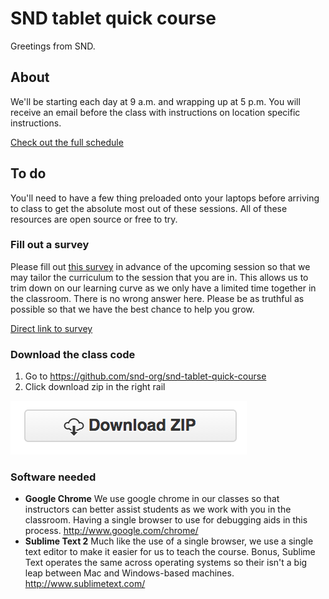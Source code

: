 # SND tablet quick course
Greetings from SND.

## About
We'll be starting each day at 9 a.m. and wrapping up at 5 p.m. You will receive an email before the class with instructions on location specific instructions.

[Check out the full schedule](https://docs.google.com/document/d/1kiNZImhPv-mv7vFp2Sd3sbnF1F1f4BqTwxc9soOciHQ/edit?usp=sharing)


## To do
You'll need to have a few thing preloaded onto your laptops before arriving to class to get the absolute most out of these sessions. All of these resources are open source or free to try.

### Fill out a survey
Please fill out [this survey](http://goo.gl/forms/V4nXMUOaMG) in advance of the upcoming session so that we may tailor the curriculum to the session that you are in. This allows us to trim down on our learning curve as we only have a limited time together in the classroom.
There is no wrong answer here. Please be as truthful as possible so that we have the best chance to help you grow.

[Direct link to survey](http://goo.gl/forms/V4nXMUOaMG)

### Download the class code

1. Go to https://github.com/snd-org/snd-tablet-quick-course
2. Click download zip in the right rail

![](https://raw.githubusercontent.com/snd-org/snd-tablet-quick-course/master/images/download-zip.png)

### Software needed

* **Google Chrome** We use google chrome in our classes so that instructors can better assist students as we work with you in the classroom. Having a single browser to use for debugging aids in this process. http://www.google.com/chrome/
* **Sublime Text 2** Much like the use of a single browser, we use a single text editor to make it easier for us to teach the course. Bonus, Sublime Text operates the same across operating systems so their isn't a big leap between Mac and Windows-based machines. http://www.sublimetext.com/
